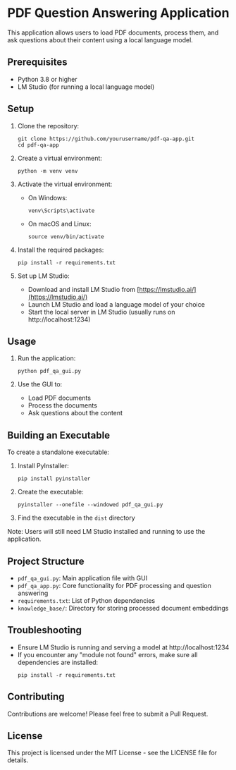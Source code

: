 # PDF Question Answering Application

This application allows users to load PDF documents, process them, and ask questions about their content using a local language model.

## Prerequisites

- Python 3.8 or higher
- LM Studio (for running a local language model)

## Setup

1. Clone the repository:
   ```
   git clone https://github.com/yourusername/pdf-qa-app.git
   cd pdf-qa-app
   ```


2. Create a virtual environment:
   ```
   python -m venv venv
   ```


3. Activate the virtual environment:
   - On Windows:
     ```
     venv\Scripts\activate
     ```
   - On macOS and Linux:
     ```
     source venv/bin/activate
     ```


4. Install the required packages:
   ```
   pip install -r requirements.txt
   ```


5. Set up LM Studio:
   - Download and install LM Studio from [https://lmstudio.ai/](https://lmstudio.ai/)
   - Launch LM Studio and load a language model of your choice
   - Start the local server in LM Studio (usually runs on http://localhost:1234)

## Usage

1. Run the application:
   ```
   python pdf_qa_gui.py
   ```


2. Use the GUI to:
   - Load PDF documents
   - Process the documents
   - Ask questions about the content

## Building an Executable

To create a standalone executable:

1. Install PyInstaller:
   ```
   pip install pyinstaller
   ```


2. Create the executable:
   ```
   pyinstaller --onefile --windowed pdf_qa_gui.py
   ```


3. Find the executable in the `dist` directory

Note: Users will still need LM Studio installed and running to use the application.

## Project Structure

- `pdf_qa_gui.py`: Main application file with GUI
- `pdf_qa_app.py`: Core functionality for PDF processing and question answering
- `requirements.txt`: List of Python dependencies
- `knowledge_base/`: Directory for storing processed document embeddings

## Troubleshooting

- Ensure LM Studio is running and serving a model at http://localhost:1234
- If you encounter any "module not found" errors, make sure all dependencies are installed:
  ```
  pip install -r requirements.txt
  ```


## Contributing

Contributions are welcome! Please feel free to submit a Pull Request.

## License

This project is licensed under the MIT License - see the LICENSE file for details.